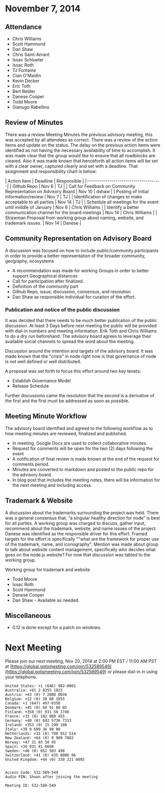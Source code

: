 # November 7, 2014

## Attendance

* Chris Williams
* Scott Hammond
* Dan Shaw
* Chris Saint-Amant
* Issac Schlueter
* Issac Roth
* TJ Fontaine
* Cian O'Maidin
* Kevin Decker
* Eric Toth
* Bert Belder
* Danese Cooper
* Todd Moore
* Gianugo Rabellino

## Review of Minutes

There was a review Meeting Minutes the previous advisory meeting, this was accepted by all attendees as correct. There was a review of the action items and update on the status. The delay on the previous action items were identified as not having the necessary availability of time to accomplish. It was made clear that the group would like to ensure that all roadblocks are cleared. Also it was made known that henceforth all action items will be set with a clear owner, captured clearly and set with a deadline. That assignment and responsibility chart is below:

| Action Item | Deadline | Responsible |
|:-------------------------------------|
| Github Repo | Nov 6 | TJ |
| Call for Feedback on Community Representation on Advisory Board | Nov 10 | dshaw |
| Posting of initial information/review | Nov 7 | TJ |
| Identification of changes to make acceptable to all parties | Nov 14 | TJ |
| Schedule all meetings for the event until middle of January | Nov 6 | Chris Williams |
| Identify a better communication channel for the board meetings | Nov 14 | Chris Williams |
| Strawman Proposal from working group about naming, website, and trademark issues. | Nov 14 | Danese |

## Community Representation on Advisory Board

A discussion was focused on how to include public/community participants in order to provide a better representation of the broader community, geography, ecosystems
  * A recommendation was made for working Groups in order to better support Geographical distances
  * Call for participation after finalized.
  * Definition of the community part
  * Github Repo, issue, discussion, consensus, and resolution
  * Dan Shaw as responsible individual for curation of the effort.

### Publication and notice of the public discussion
It was decided that there needs to be much better publication of the public discussion. At least 3 Days before next meeting the public will be provided with dial-in numbers and meeting information. Erik Toth and Chris Williams to do a dry run beforehand. The advisory board agrees to leverage their available social channels to spread the word about the meeting.



Discussion around the intention and targets of the advisory board. It was made known that the "crisis" in node right now is that governance of node is not well defined or well distributed.

A proposal was set forth to focus this effort around two key tenets:

* Establish Governance Model
* Release Schedule

Further discussions came the resolution that the second is a derivative of the first and the first must be addressed as soon as possible.

## Meeting Minute Workflow
The advisory board identified and agreed to the following workflow as to how meeting minutes are reviewed, finalized and published.

* In meeting, Google Docs are used to collect collaborative minutes.
* Request for comments will be open for the two (2) days following the event
* A notification of final review is made known at the end of the request for comments period.
* Minutes are converted to markdown and posted to the public repo for the advisory board.
* In blog post that includes the meeting notes, there will be information for the next meeting and including access.

## Trademark & Website
A discussion about the trademarks surrounding the project was held. There was a general consensus that, “a singular healthy direction for node” is best for all parties. A working group was charged to discuss, gather input, recommend about the trademark, website, and name issues of the project. Danese was identified as the responsible driver for this effort. Framed targets for the effort is specifically ""what are the framework for proper use of the trademark, name, and iconography". Mention was made about group to talk about website content management, specifically who decides what goes on the node.js website? For now that discussion was tabled to the working group.

Working group for trademark and website

* Todd Moore
* Issac Roth
* Scott Hammond
* Danese Cooper
* Dan Shaw - Available as needed.


## Miscellaneous
* 0.12 is done except for a patch on windows.

# Next Meeting

Please join our next meeting, Nov 20, 2014 at 2:00 PM EST / 11:00 AM PST at [https://global.gotomeeting.com/join/532589549](https://global.gotomeeting.com/join/532589549) or please dial-in in using your telephone.

```
United States: +1 (646) 982-0002
Australia: +61 2 8355 1023
Austria: +43 (0) 7 2088 0034
Belgium: +32 (0) 38 08 1855
Canada: +1 (647) 497-9350
Denmark: +45 (0) 69 91 80 05
Finland: +358 (0) 931 58 1746
France: +33 (0) 182 880 455
Germany: +49 (0) 692 5736 7313
Ireland: +353 (0) 15 290 180
Italy: +39 0 699 36 98 80
Netherlands: +31 (0) 708 912 514
New Zealand: +64 (0) 9 909 7882
Norway: +47 21 03 58 95
Spain: +34 931 81 6668
Sweden: +46 (0) 852 503 498
Switzerland: +41 (0) 435 0006 96
United Kingdom: +44 (0) 330 221 0085


Access Code: 532-589-549
Audio PIN: Shown after joining the meeting

Meeting ID: 532-589-549
```
